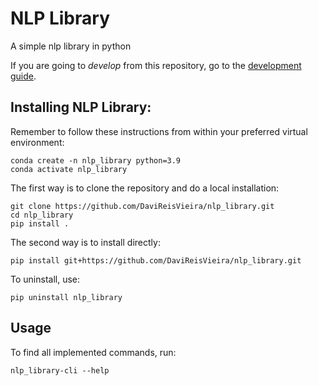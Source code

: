 # NLP Library

A simple nlp library in python

If you are going to *develop* from this repository, go to the [development guide](README_DEV.md).

## Installing NLP Library:

Remember to follow these instructions from within your preferred virtual environment:

    conda create -n nlp_library python=3.9
    conda activate nlp_library

The first way  is to clone the repository and do a local installation:

    git clone https://github.com/DaviReisVieira/nlp_library.git
    cd nlp_library
    pip install .

The second way is to install directly:

    pip install git+https://github.com/DaviReisVieira/nlp_library.git

To uninstall, use:

    pip uninstall nlp_library

## Usage

To find all implemented commands, run:

    nlp_library-cli --help
